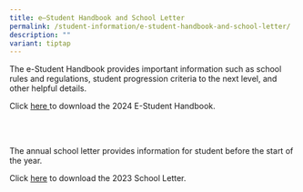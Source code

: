```yaml
---
title: e–Student Handbook and School Letter
permalink: /student-information/e-student-handbook-and-school-letter/
description: ""
variant: tiptap
---
```

<p>The e-Student Handbook provides important information such as school rules and regulations, student progression criteria to the next level, and other helpful details.</p><p>Click <a href="/files/Handbooks and Letters/Student_Handbook_2024.pdf" rel="noopener noreferrer nofollow" target="_blank">here </a>to download the 2024 E-Student Handbook.</p><p><br><br></p><p>The annual school letter provides information for student before the start of the year.</p><p>Click <a href="/files/Handbooks%20and%20Letters/MSS-2023-School-Letter_Final30-Dec-2022.pdf" rel="noopener noreferrer nofollow" target="_blank">here</a> to download the 2023 School Letter.</p>